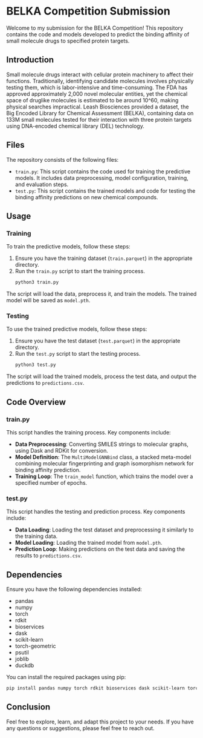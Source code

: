 # BELKA Competition Submission

Welcome to my submission for the BELKA Competition! This repository contains the code and models developed to predict the binding affinity of small molecule drugs to specified protein targets. 

## Introduction
Small molecule drugs interact with cellular protein machinery to affect their functions. Traditionally, identifying candidate molecules involves physically testing them, which is labor-intensive and 
time-consuming. The FDA has approved approximately 2,000 novel molecular entities, yet the chemical space of druglike molecules is estimated to be around 10^60, making physical searches impractical.
Leash Biosciences provided a dataset, the Big Encoded Library for Chemical Assessment (BELKA), containing data on 133M small molecules tested for their interaction with three protein targets using DNA-encoded 
chemical library (DEL) technology. 

## Files
The repository consists of the following files:
* `train.py`: This script contains the code used for training the predictive models. It includes data preprocessing, model configuration, training, and evaluation steps.
* `test.py`: This script contains the trained models and code for testing the binding affinity predictions on new chemical compounds.

## Usage
### Training

To train the predictive models, follow these steps:
1. Ensure you have the training dataset (`train.parquet`) in the appropriate directory.
2. Run the `train.py` script to start the training process.
    ```bash
    python3 train.py
    ```
   
The script will load the data, preprocess it, and train the models. The trained model will be saved as `model.pth`.

### Testing
To use the trained predictive models, follow these steps:
1. Ensure you have the test dataset (`test.parquet`) in the appropriate directory.
2. Run the `test.py` script to start the testing process.
    ```bash
    python3 test.py
    ```

The script will load the trained models, process the test data, and output the predictions to `predictions.csv`.

## Code Overview

### train.py

This script handles the training process. Key components include:

- **Data Preprocessing**: Converting SMILES strings to molecular graphs, using Dask and RDKit for conversion.
- **Model Definition**: The `MultiModelGNNBind` class, a stacked meta-model combining molecular fingerprinting and graph isomorphism network for binding affinity prediction.
- **Training Loop**: The `train_model` function, which trains the model over a specified number of epochs.

### test.py

This script handles the testing and prediction process. Key components include:

- **Data Loading**: Loading the test dataset and preprocessing it similarly to the training data.
- **Model Loading**: Loading the trained model from `model.pth`.
- **Prediction Loop**: Making predictions on the test data and saving the results to `predictions.csv`.

## Dependencies

Ensure you have the following dependencies installed:
- pandas
- numpy
- torch
- rdkit
- bioservices
- dask
- scikit-learn
- torch-geometric
- psutil
- joblib
- duckdb

You can install the required packages using pip:
```bash
pip install pandas numpy torch rdkit bioservices dask scikit-learn torch-geometric psutil joblib duckdb
```
## Conclusion
Feel free to explore, learn, and adapt this project to your needs. If you have any questions or suggestions, please feel free to reach out.
